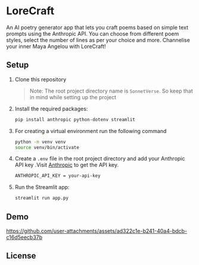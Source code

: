 # LoreCraft

An AI poetry generator app that lets you craft poems based on simple text prompts using the Anthropic API.
You can choose from different poem styles, select the number of lines as per your choice
and more.
 Channelise your inner Maya Angelou with LoreCraft!


## Setup

1. Clone this repository
   >Note: The root project directory name is `SonnetVerse`. So keep that in mind while setting up the project
2. Install the required packages:
   ```sh
   pip install anthropic python-dotenv streamlit
   ```
3. For creating a virtual environment run the following command
   ```sh
   python -m venv venv
   source venv/bin/activate
   ```

4. Create a `.env` file in the root project directory and add your Anthropic API key .Visit [Anthropic](https://console.anthropic.com/dashboard) to get the API key.
   ```sh
   ANTHROPIC_API_KEY = your-api-key
   ```

5. Run the Streamlit app:
   ```sh
   streamlit run app.py
   ```


## Demo



https://github.com/user-attachments/assets/ad322c1e-b241-40a4-bdcb-c16d5eecb37b




## License


